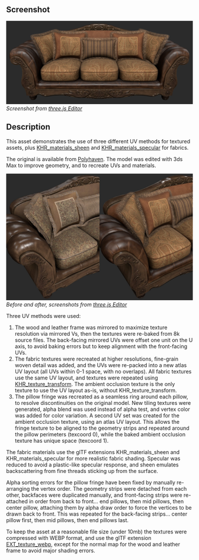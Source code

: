 ## Screenshot

![Screenshot from three.js Editor](screenshot/screenshot_Large.jpg)
<br/>_Screenshot from [three.js Editor](https://threejs.org/editor/)_

## Description

This asset demonstrates the use of three different UV methods for textured assets, plus [KHR_materials_sheen](https://github.com/KhronosGroup/glTF/blob/main/extensions/2.0/Khronos/KHR_materials_sheen/README.md) and [KHR_materials_specular](https://github.com/KhronosGroup/glTF/blob/main/extensions/2.0/Khronos/KHR_materials_specular/README.md) for fabrics. 

The original is available from [Polyhaven](https://polyhaven.com/a/sofa_03). The model was edited with 3ds Max to improve geometry, and to recreate UVs and materials. 

![Screenshots from three.js Editor](screenshot/screenshot_BeforeAfter.jpg) 
<br/>_Before and after, screenshots from [three.js Editor](https://threejs.org/editor/)_

Three UV methods were used:
1. The wood and leather frame was mirrored to maximize texture resolution via mirrored Vs, then the textures were re-baked from 8k source files. The back-facing mirrored UVs were offset one unit on the U axis, to avoid baking errors but to keep alignment with the front-facing UVs.
2. The fabric textures were recreated at higher resolutions, fine-grain woven detail was added, and the UVs were re-packed into a new atlas UV layout (all UVs within 0-1 space, with no overlaps). All fabric textures use the same UV layout, and textures were repeated using [KHR_texture_transform](https://github.com/KhronosGroup/glTF/blob/main/extensions/2.0/Khronos/KHR_texture_transform/README.md). The ambient occlusion texture is the only texture to use the UV layout as-is, without KHR_texture_transform.
3. The pillow fringe was recreated as a seamless ring around each pillow, to resolve discontinuities on the original model. New tiling textures were generated, alpha blend was used instead of alpha test, and vertex color was added for color variation. A second UV set was created for the ambient occlusion texture, using an atlas UV layout. This allows the fringe texture to be aligned to the geometry strips and repeated around the pillow perimeters (texcoord 0), while the baked ambient occlusion texture has unique space (texcoord 1).

The fabric materials use the glTF extensions KHR_materials_sheen and KHR_materials_specular for more realistic fabric shading. Specular was reduced to avoid a plastic-like specular response, and sheen emulates backscattering from fine threads sticking up from the surface.

Alpha sorting errors for the pillow fringe have been fixed by manually re-arranging the vertex order. The geometry strips were detached from each other, backfaces were duplicated manually, and front-facing strips were re-attached in order from back to front... end pillows, then mid pillows, then center pillow, attaching them by alpha draw order to force the vertices to be drawn back to front. This was repeated for the back-facing strips... center pillow first, then mid pillows, then end pillows last. 

To keep the asset at a reasonable file size (under 10mb) the textures were compressed with WEBP format, and use the glTF extension [EXT_texture_webp](https://github.com/KhronosGroup/glTF/blob/main/extensions/2.0/Vendor/EXT_texture_webp/README.md), except for the normal map for the wood and leather frame to avoid major shading errors. 